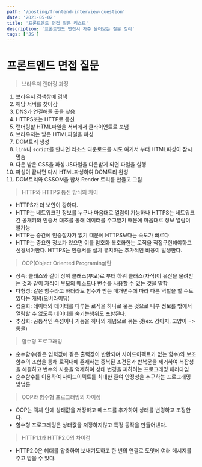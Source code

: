 ```yaml
---
path: '/posting/frontend-interview-question'
date: '2021-05-02'
title: '프론트엔드 면접 질문 리스트'
description: '프론트엔드 면접시 자주 물어보는 질문 정리'
tags: ['JS']
---
```


# 프론트엔드 면접 질문

> 브라우저 랜더링 과정

1. 브라우저 검색창에 검색
2. 해당 서버를 찾아감
3. DNS가 연결해줄 곳을 찾음
4. HTTPS또는 HTTP로 통신
5. 랜더링할 HTML파일을 서버에서 클라이언트로 보냄
6. 브라우저는 받은 HTML파일을 파싱
7. DOM트리 생성
8. `link`나 `script`를 만나면 리소스 다운로드를 시도 여기서 부터 HTML파싱이 잠시 멈춤
9. 다운 받은 CSS을 파싱 JS파일을 다운받게 되면 파일을 실행
10. 파싱이 끝나면 다시 HTML파싱하여 DOM트리 완성
11. DOM트리와 CSSOM을 합쳐 Render 트리를 만들고 그림



> HTTP와 HTTPS 통신 방식의 차이

- HTTPS가 더 보안이 강하다.
- HTTP는 네트워크간 정보를 누구나 마음대로 열람이 가능하나 HTTPS는 네트워크간 공개키와 인증서 대조를 통해 데이터를 주고받기 때문에 마음대로 정보 열람이 불가능
- HTTP는 중간에 인증절차가 없기 때문에 HTTPS보다는 속도가 빠르다
- HTTP는 중요한 정보가 있으면 이를 암호화 복호화한는 로직을 직접구현해야하고 신경써야한다. HTTPS는 인증서를 설치 유지하는 추가적인 비용이 발생한다.



> OOP(Object Oriented Programing)란

- 상속: 클래스와 같이 상위 클래스(부모)로 부터 하위 클래스(자식)이 유산을 물려받는 것과 같이 자식이 부모의 메소드나 변수를 사용할 수 있는 것을 말함
- 다형성: 같은 함수라고 하더라도 함수가 받는 매개변수에 따라 다른 역할을 할 수도 있다는 개념(오버라이딩)
- 캡슐화: 데이터와 데이터를 다루는 로직을 하나로 묶는 것으로 내부 정보를 밖에서 열람할 수 없도록 데이터를 숨기는행위도 포함된다.
- 추상화: 공통적인 속성이나 기능을 하나의 개념으로 묶는 것(ex. 강아지, 고양이 => 동물)



> 함수형 프로그래밍

- 순수함수(같은 입력값에 같은 출력값이 반환되며 사이드이펙트가 없는 함수)와 보조 함수의 조합을 통해 로직내에 존재하는 중복된 조건문과 반복문을 제거하여 복잡성을 해결하고 변수의 사용을 억제하여 상태 변경을 피하려는 프로그래밍 패러다임
- 순수함수를 이용하여 사이드이펙트를 최대한 줄여 안정성을 추구하는 프로그래밍 방법론



> OOP와 함수형 프로그래밍의 차이점

- OOP는 객체 안에 상태값을 저장하고 메소드를 추가하여 상태를 변경하고 조정한다.
- 함수형 프로그래밍은 상태값을 저장하지않고 특정 동작을 만들어낸다.



> HTTP1.1과 HTTP2.0의 차이점

- HTTP2.0은 헤더를 압축하여 보내기도하고 한 번의 연결로 도잇에 여러 메시지를 주고 받을 수 있다.



